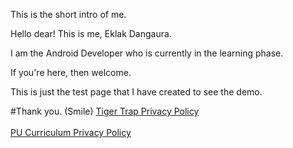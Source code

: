 This is the short intro of me.

Hello dear! 
This is me, Eklak Dangaura.

I am the Android Developer who is currently in the learning phase.

If you're here, then welcome. 

This is just the test page that I have created to see the demo.

#Thank you. (Smile)
<a href="privacy_policy.html" title="Privacy Policy for Tiger Trap">Tiger Trap Privacy Policy</a>
<br>
<br>
<a href="privacy_policy_PC.html" title="Privacy Policy for PU Curriculum">PU Curriculum Privacy Policy</a>
